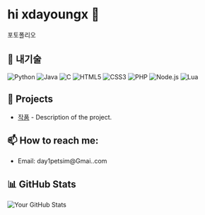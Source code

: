 # hi xdayoungx 👋

포토폴리오

## 🚀 내기술

![Python](https://img.shields.io/badge/Python-3776AB?style=flat-square&logo=python&logoColor=white)
![Java](https://img.shields.io/badge/Java-007396?style=flat-square&logo=java&logoColor=white)
![C](https://img.shields.io/badge/C-A8B9CC?style=flat-square&logo=c&logoColor=white)
![HTML5](https://img.shields.io/badge/HTML5-E34F26?style=flat-square&logo=html5&logoColor=white)
![CSS3](https://img.shields.io/badge/CSS3-1572B6?style=flat-square&logo=css3&logoColor=white)
![PHP](https://img.shields.io/badge/PHP-777BB4?style=flat-square&logo=php&logoColor=white)
![Node.js](https://img.shields.io/badge/Node.js-339933?style=flat-square&logo=node.js&logoColor=white)
![Lua](https://img.shields.io/badge/Lua-2C2D72?style=flat-square&logo=lua&logoColor=white)

## 🌟 Projects
- [작품](https://github.com/xdayoungx/ssgontop) - Description of the project.

## 📫 How to reach me:
- Email: day1petsim@Gmai..com

## 📊 GitHub Stats
![Your GitHub Stats](https://github-readme-stats.vercel.app/api?username=xdayoungx&show_icons=true&count_private=true&hide=prs)

